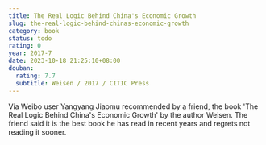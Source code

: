 ```yaml
---
title: The Real Logic Behind China's Economic Growth
slug: the-real-logic-behind-chinas-economic-growth
category: book
status: todo
rating: 0
year: 2017-7
date: 2023-10-18 21:25:10+08:00
douban:
  rating: 7.7
  subtitle: Weisen / 2017 / CITIC Press
---
```


Via Weibo user Yangyang Jiaomu recommended by a friend, the book 'The Real Logic Behind China's Economic Growth' by the author Weisen. The friend said it is the best book he has read in recent years and regrets not reading it sooner.
